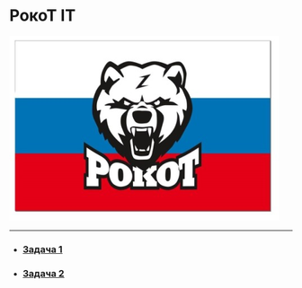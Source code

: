 # РокоТ IT
![RokoT](src/img/SWQPIVC0Hec.jpg)

---

* ### [Задача 1](./src/task1.md)

* ### [Задача 2](./src/task2.md)